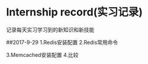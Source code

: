 ﻿# Internship record(实习记录) 
记录每天实习学习到的新知识和新技能 


##2017-9-29
1.Redis安装配置 
2.Redis常用命令 

3.Memcached安装配置 
4.比较 

